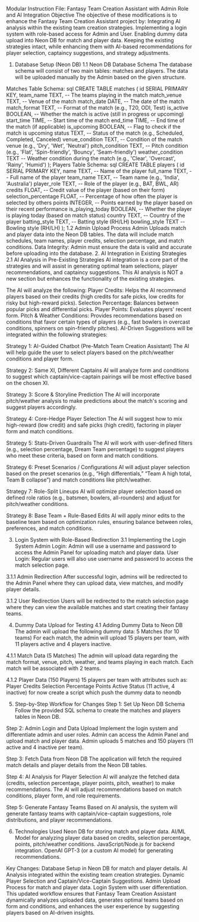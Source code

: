 Modular Instruction File: Fantasy Team Creation Assistant with Admin Role and AI Integration
Objective
The objective of these modifications is to enhance the Fantasy Team Creation Assistant project by:
Integrating AI analysis within the existing team creation strategies.
Implementing a login system with role-based access for Admin and User.
Enabling dummy data upload into Neon DB for match and player data.
Keeping the existing strategies intact, while enhancing them with AI-based recommendations for player selection, captaincy suggestions, and strategy adjustments.

1. Database Setup (Neon DB)
1.1 Neon DB Database Schema
The database schema will consist of two main tables: matches and players. The data will be uploaded manually by the Admin based on the given structure.

Matches Table Schema:
sql
CREATE TABLE matches (
    id SERIAL PRIMARY KEY,
    team_name TEXT,                -- The teams playing in the match
    match_venue TEXT,              -- Venue of the match
    match_date DATE,               -- The date of the match
    match_format TEXT,             -- Format of the match (e.g., T20, ODI, Test)
    is_active BOOLEAN,             -- Whether the match is active (still in progress or upcoming)
    start_time TIME,               -- Start time of the match
    end_time TIME,                 -- End time of the match (if applicable)
    is_upcoming BOOLEAN,           -- Flag to check if the match is upcoming
    status TEXT,                   -- Status of the match (e.g., Scheduled, Completed, Canceled)
    venue_condition TEXT,          -- Condition of the match venue (e.g., 'Dry', 'Wet', 'Neutral')
    pitch_condition TEXT,          -- Pitch condition (e.g., 'Flat', 'Spin-friendly', 'Bouncy', 'Seam-friendly')
    weather_condition TEXT         -- Weather condition during the match (e.g., 'Clear', 'Overcast', 'Rainy', 'Humid')
);
Players Table Schema:
sql
CREATE TABLE players (
    id SERIAL PRIMARY KEY,
    name TEXT,                     -- Name of the player
    full_name TEXT,                -- Full name of the player
    team_name TEXT,                -- Team name (e.g., 'India', 'Australia')
    player_role TEXT,              -- Role of the player (e.g., BAT, BWL, AR)
    credits FLOAT,                 -- Credit value of the player (based on their form)
    selection_percentage FLOAT,    -- Percentage of how often the player is selected by others
    points INTEGER,                -- Points earned by the player based on their recent performance
    is_playing_today BOOLEAN,      -- Whether the player is playing today (based on match status)
    country TEXT,                  -- Country of the player
    batting_style TEXT,            -- Batting style (RH/LH)
    bowling_style TEXT             -- Bowling style (RH/LH)
);
1.2 Admin Upload Process
Admin Uploads match and player data into the Neon DB tables.
The data will include match schedules, team names, player credits, selection percentage, and match conditions.
Data Integrity: Admin must ensure the data is valid and accurate before uploading into the database.
2. AI Integration in Existing Strategies
2.1 AI Analysis in Pre-Existing Strategies
AI integration is a core part of the strategies and will assist in generating optimal team selections, player recommendations, and captaincy suggestions. This AI analysis is NOT a new section but enhances the functionality of the existing strategies.

The AI will analyze the following:
Player Credits: Helps the AI recommend players based on their credits (high credits for safe picks, low credits for risky but high-reward picks).
Selection Percentage: Balances between popular picks and differential picks.
Player Points: Evaluates players' recent form.
Pitch & Weather Conditions: Provides recommendations based on conditions that favor certain types of players (e.g., fast bowlers in overcast conditions, spinners on spin-friendly pitches).
AI-Driven Suggestions will be integrated within the following strategies:

Strategy 1: AI-Guided Chatbot (Pre-Match Team Creation Assistant)
The AI will help guide the user to select players based on the pitch/weather conditions and player form.

Strategy 2: Same XI, Different Captains
AI will analyze form and conditions to suggest which captain/vice-captain pairings will be most effective based on the chosen XI.

Strategy 3: Score & Storyline Prediction
The AI will incorporate pitch/weather analysis to make predictions about the match's scoring and suggest players accordingly.

Strategy 4: Core-Hedge Player Selection
The AI will suggest how to mix high-reward (low credit) and safe picks (high credit), factoring in player form and match conditions.

Strategy 5: Stats-Driven Guardrails
The AI will work with user-defined filters (e.g., selection percentage, Dream Team percentage) to suggest players who meet these criteria, based on form and match conditions.

Strategy 6: Preset Scenarios / Configurations
AI will adjust player selection based on the preset scenarios (e.g., “High differentials,” “Team A high total, Team B collapse”) and match conditions like pitch/weather.

Strategy 7: Role-Split Lineups
AI will optimize player selection based on defined role ratios (e.g., batsmen, bowlers, all-rounders) and adjust for pitch/weather conditions.

Strategy 8: Base Team + Rule-Based Edits
AI will apply minor edits to the baseline team based on optimization rules, ensuring balance between roles, preferences, and match conditions.

3. Login System with Role-Based Redirection
3.1 Implementing the Login System
Admin Login: Admin will use a username and password to access the Admin Panel for uploading match and player data.
User Login: Regular users will also use username and password to access the match selection page.

3.1.1 Admin Redirection
After successful login, admins will be redirected to the Admin Panel where they can upload data, view matches, and modify player details.

3.1.2 User Redirection
Users will be redirected to the match selection page where they can view the available matches and start creating their fantasy teams.

4. Dummy Data Upload for Testing
4.1 Adding Dummy Data to Neon DB
The admin will upload the following dummy data:
5 Matches (for 10 teams)
For each match, the admin will upload 15 players per team, with 11 players active and 4 players inactive.

4.1.1 Match Data (5 Matches)
The admin will upload data regarding the match format, venue, pitch, weather, and teams playing in each match. Each match will be associated with 2 teams.

4.1.2 Player Data (150 Players)
15 players per team with attributes such as:
Player Credits
Selection Percentage
Points
Active Status (11 active, 4 inactive)
for now create a script which push the dummy data to neondb


5. Step-by-Step Workflow for Changes
Step 1: Set Up Neon DB Schema
Follow the provided SQL schema to create the matches and players tables in Neon DB.

Step 2: Admin Login and Data Upload
Implement the login system and differentiate admin and user roles.
Admin can access the Admin Panel and upload match and player data.
Admin uploads 5 matches and 150 players (11 active and 4 inactive per team).

Step 3: Fetch Data from Neon DB
The application will fetch the required match details and player details from the Neon DB tables.

Step 4: AI Analysis for Player Selection
AI will analyze the fetched data (credits, selection percentage, player points, pitch, weather) to make recommendations.
The AI will adjust recommendations based on match conditions, player form, and role requirements.

Step 5: Generate Fantasy Teams
Based on AI analysis, the system will generate fantasy teams with captain/vice-captain suggestions, role distributions, and player recommendations.

6. Technologies Used
Neon DB for storing match and player data.
AI/ML Model for analyzing player data based on credits, selection percentage, points, pitch/weather conditions.
JavaScript/Node.js for backend integration.
OpenAI GPT-3 (or a custom AI model) for generating recommendations.

Key Changes:
Database Setup in Neon DB for match and player details.
AI Analysis integrated within the existing team creation strategies.
Dynamic Player Selection and Captain/Vice-Captain Suggestions.
Admin Upload Process for match and player data.
Login System with user differentiation.
This updated workflow ensures that Fantasy Team Creation Assistant dynamically analyzes uploaded data, generates optimal teams based on form and conditions, and enhances the user experience by suggesting players based on AI-driven insights.






